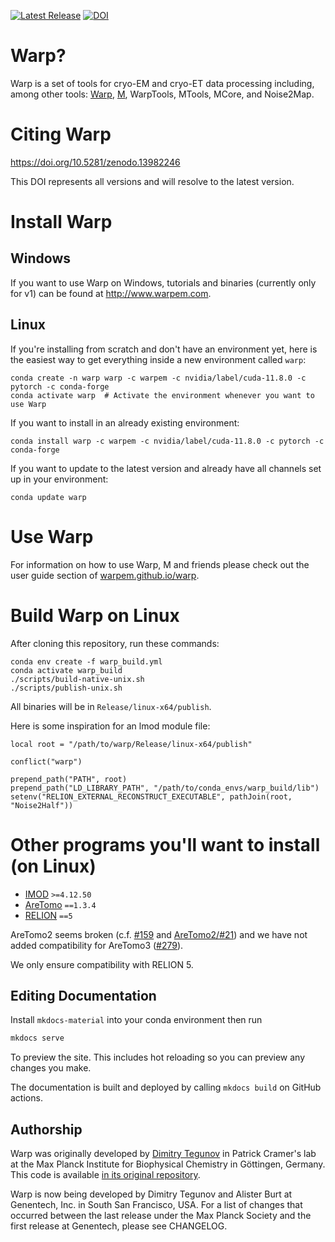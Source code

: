 [![Latest Release](https://img.shields.io/conda/vn/warpem/warp.svg)](https://anaconda.org/warpem/warp)
[![DOI](https://img.shields.io/badge/DOI-10.5281%2Fzenodo.13982246-blue)](https://doi.org/10.5281/zenodo.13982246)

# Warp?

Warp is a set of tools for cryo-EM and cryo-ET data processing including, among other tools: [Warp](https://doi.org/10.1038/s41592-019-0580-y), [M](https://doi.org/10.1038/s41592-020-01054-7), WarpTools, MTools, MCore, and Noise2Map.

# Citing Warp

https://doi.org/10.5281/zenodo.13982246

This DOI represents all versions and will resolve to the latest version.

# Install Warp

## Windows

If you want to use Warp on Windows, tutorials and binaries (currently only for v1) can be found at http://www.warpem.com.

## Linux

If you're installing from scratch and don't have an environment yet, here is the easiest way to get everything inside a new environment called `warp`:
```
conda create -n warp warp -c warpem -c nvidia/label/cuda-11.8.0 -c pytorch -c conda-forge
conda activate warp  # Activate the environment whenever you want to use Warp
```

If you want to install in an already existing environment:
```
conda install warp -c warpem -c nvidia/label/cuda-11.8.0 -c pytorch -c conda-forge
```

If you want to update to the latest version and already have all channels set up in your environment:
```
conda update warp
```

# Use Warp

For information on how to use Warp, M and friends please check out the user guide section
of [warpem.github.io/warp](https://warpem.github.io/warp/).

# Build Warp on Linux

After cloning this repository, run these commands:
```
conda env create -f warp_build.yml
conda activate warp_build
./scripts/build-native-unix.sh
./scripts/publish-unix.sh
```
All binaries will be in `Release/linux-x64/publish`.

Here is some inspiration for an lmod module file:
```
local root = "/path/to/warp/Release/linux-x64/publish"

conflict("warp")

prepend_path("PATH", root)
prepend_path("LD_LIBRARY_PATH", "/path/to/conda_envs/warp_build/lib")
setenv("RELION_EXTERNAL_RECONSTRUCT_EXECUTABLE", pathJoin(root, "Noise2Half"))
```

# Other programs you'll want to install (on Linux)

- [IMOD](https://bio3d.colorado.edu/imod/download.html#Development) `>=4.12.50`
- [AreTomo](https://msg.ucsf.edu/software) `==1.3.4`
- [RELION](https://github.com/3dem/relion) `==5`

AreTomo2 seems broken (c.f. [#159](https://github.com/warpem/warp/issues/159) and [AreTomo2/#21](https://github.com/czimaginginstitute/AreTomo2/issues/21)) and we have not added compatibility for AreTomo3 ([#279](https://github.com/warpem/warp/issues/279)).

We only ensure compatibility with RELION 5.

## Editing Documentation
Install `mkdocs-material` into your conda environment then run

```sh
mkdocs serve
```

To preview the site. This includes hot reloading so you can preview any changes you make.

The documentation is built and deployed by calling `mkdocs build` on GitHub actions.

## Authorship

Warp was originally developed by [Dimitry Tegunov](mailto:tegunov@gmail.com) in Patrick Cramer's lab at the Max Planck Institute for Biophysical Chemistry in Göttingen, Germany. This code is available [in its original repository](https://github.com/cramerlab/warp).

Warp is now being developed by Dimitry Tegunov and Alister Burt at Genentech, Inc. in South San Francisco, USA. For a list of changes that occurred between the last release under the Max Planck Society and the first release at Genentech, please see CHANGELOG.
